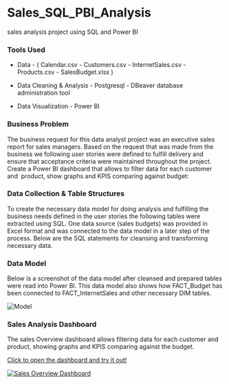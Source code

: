 # Sales_SQL_PBI_Analysis
sales analysis project using SQL and Power BI

<h3>Tools Used</h3>

- Data - ( Calendar.csv - Customers.csv - InternetSales.csv - Products.csv  - SalesBudget.xlsx )
  
- Data Cleaning & Analysis - Postgresql - DBeaver database administration tool

- Data Visualization - Power BI


<h3>Business Problem</h3>
<p>The business request for this data analyst project was an executive sales report for sales managers. Based on the request that was made from the business we following user stories were defined to fulfill delivery and ensure that acceptance criteria were maintained throughout the project.
Create a Power BI dashboard that allows to filter data for each customer and  product, show graphs and KPIS comparing against budget:</p>


<h3>Data Collection & Table Structures</h3>
<p>
To create the necessary data model for doing analysis and fulfilling the business needs defined in the user stories the following tables were extracted using SQL. One data source (sales budgets) was provided in Excel format and was connected to the data model in a later step of the process. Below are the SQL statements for cleansing and transforming necessary data.
</p>

<h3>Data Model</h3>
<P>Below is a screenshot of the data model after cleansed and prepared tables were read into Power BI. This data model also shows how FACT_Budget has been connected to FACT_InternetSales and other necessary DIM tables.</P>


![Model](https://github.com/khaled-gohar/SQL_PBI_SalesAnalysis/assets/133038582/826a2472-ad14-4784-bf44-873557c033f5)


<h3>Sales Analysis Dashboard</h3>
The sales Overview dashboard allows filtering data for each customer and product, showing graphs and KPIS comparing against the budget.
<p>
<a href="https://app.powerbi.com/view?r=eyJrIjoiOGNiYzhiZWQtZTIzYS00NTE3LWFkMWQtNjEyODQwYzQ1Mzg1IiwidCI6IjIzZGI2ZTA2LTA1YzQtNDg5ZC1iMTM2LWNiYTk0YThlNmYzNiIsImMiOjh9" target="blank">
Click to open the dashboard and try it out!
</p>

![Sales Overview Dashboard](https://github.com/khaled-gohar/SQL_PBI_SalesAnalysis/assets/133038582/64ee3e99-405e-4332-b8af-62f382ea7dca)




